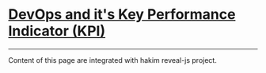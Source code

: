 # [DevOps and it's Key Performance Indicator (KPI)](https://vignesh-murugan.github.io/devops-kpi/)


-----------------------------------------------------------------------------
Content of this page are integrated with hakim reveal-js project.
